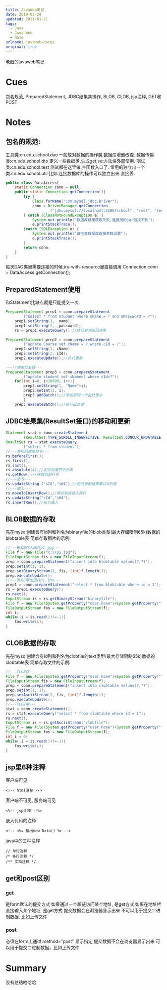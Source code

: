 ```yaml
---
title: JavaWeb笔记
date: 2019-03-24
updated: 2021-01-21
tags:
  - Java
  - Java Web
  - Note
urlname: javaweb-notes
original: true
---
```

老旧的javaweb笔记
<!--more-->

# Cues

包名规范, PreparedStatement, JDBC结果集操作, BLOB, CLOB, jsp注释, GET和POST

# Notes

## 包名的规范:

工具类:cn.edu.school.dao
一般放对数据的操作类,数据库增删改查.
数据传输类:cn.edu.school.dto
定义一些数据类,生成get,set方法供外部使用.
测试类:cn.edu.school.test
测试都在这里做,主函数入口了.
常用的独立出一个类:cn.edu.school.util
比如:连接数据库的操作可以独立出来.直接丢:

~~~ java
public class DataAccess{
	static Connection conn = null;
	public static Connection getConnection(){
		try {
			Class.forName("com.mysql.jdbc.Driver");
			conn = DriverManager.getConnection
					("jdbc:mysql://localhost:3306/school", "root", "root");
		} catch (ClassNotFoundException e) {
			System.out.println("数据库链接获取失败,连接用的jar包找不到");
			e.printStackTrace();
		}catch (SQLException e) {
			System.out.println("请检查数据库连接参数设置");
			e.printStackTrace();
		}
		return conn;
	}
}
~~~

每次DAO类里需要连接的时候,try-with-resource里直接调用:Connection conn = DataAccess.getConnection();

## PreparedStatement使用

和Statement比缺点就是只能提交一次.

~~~ java
PreparedStatement prep1 = conn.prepareStatement
		("select * from student where sName = ? and sPassword = ?");
	prep1.setString(1, _name);
	prep1.setString(2, _password);
	rs = prep1.executeQuery();//执行查询返回结果
	
PreparedStatement prep2 = conn.prepareStatement
		("update Course set cName = ? where cId = ?");
	prep2.setString(1, cName);
	prep2.setString(2, cId);
	prep2.executeUpdate();//执行更新
	
---//使用批处理---
PreparedStatement prep3 = conn.prepareStatement
		("update student set sName=? where sId=?");
	for(int i=0; i<10000; i++){
        prep3.setString(1, "Name"+i);
        prep3.setInt(2, i);
        prep3.addBatch();//添加到同一个批处理中
        }
	prep3.executeBatch();//执行批处理
~~~

## JDBC结果集(ResultSet接口)的移动和更新

~~~ java
Statement stat = conn.createStatement
		(ResultSet.TYPE_SCROLL_INSENSITIVE, ResultSet.CONCUR_UPDATABLE);//允许结果集动
ResultSet rs = stat.executeQuery
		("select * from student");
//---常用结果集命令---
rs.beforeFirst();
rs.first();
rs.last();
rs.absolute(4);//定位到第四个元素
rs.getRow();//获取当前行号
//---更改---
rs.updateString ("sId","s04");//更改当前结果集sId列值
//---插入---
rs.moveToInsertRow();//移动到待插入的行
rs.updateString("sId","s04");
rs.insertRow();//执行插入
~~~

## BLOB数据的存取

先在mysql创建含有id列和列名为binaryfile的blob类型(最大存储限制65k)数据的blobtable表
简单存取图片的示例:

~~~ java
//---BLOB存入图片p1.jpg---
File f = new File("c:\\p1.jpg");
FileInputStream fis = new FileInputStream(f);
prep = conn.prepareStatement("insert into blobtable values(?,?)");
prep.setInt(1, 1);
prep.setBinaryStream(2, fis, (int)f.length());
prep.executeUpdate();
//---BLOB取出图片p1.jpg---
prep1 = conn.prepareStatement("select * from blobtable where id = 1");
rs = prep1.executeQuery();
rs.next();
InputStream is = rs.getBinaryStream("binaryfile");
File f = new File(System.getProperty("user.home")+System.getProperty("file.separator")+"p1.jpg");
FileOutputStream fos = new FileOutputStream(f);
int i;
while((i = is.read())!=-1){
	fos.write(i);
}
~~~

## CLOB数据的存取

先在mysql创建含有id列和列名为clobfile的text类型(最大存储限制65k)数据的clobtable表
简单存取文件的示例:

~~~ java
//---CLOB存---
File f = new File(System.getProperty("user.home")+System.getProperty("file.separator")+"a.txt");
FileInputStream fis = new FileInputStream(f);
prep = conn.prepareStatement("insert into clobtable values(?,?)");
prep.setInt(1, 1);
prep.setAsciiStream(2, fis, (int)f.length());
prep.executeUpdate();
//---CLOB取---
stat = conn.createStatement();
rs = stat.executeQuery("select * from clobtable where id = 1");
rs.next();
InputStream is = rs.getAsciiStream("clobfile");
File f = new File(System.getProperty("user.home")+System.getProperty("file.separator")+"a2.txt");
FileOutputStream fos = new FileOutputStream(f);
int i = 0;
while((i = is.read())!=-1){
	fos.write(i);
}
~~~

## jsp里6种注释

客户端可见

~~~
<!-- html注释 -->
~~~

客户端不可见, 服务端可见

~~~
<%-- jsp注释 --%>
~~~

嵌入代码的注释

~~~
<!-- <%= 输出new Data() %> -->
~~~

java中的三种注释

~~~
// 单行注释
/* 多行注释 */
/** 文档注释 */
~~~

## get和post区别

### get

是form默认的提交方式
如果通过一个超链访问某个地址, 是get方式
如果在地址栏直接输入某个地址, 是get方式
提交数据会在浏览器显示出来
不可以用于提交二进制数据, 比如上传文件

### post

必须在form上通过 method="post" 显示指定
提交数据不会在浏览器显示出来
可以用于提交二进制数据，比如上传文件

# Summary

没有总结哈哈哈









